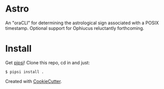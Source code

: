 # Astro

An "oraCLI" for determining the astrological sign associated with a POSIX timestamp. Optional support for Ophiucus reluctantly forthcoming.

# Install

Get [pipsi](https://github.com/mitsuhiko/pipsi#readme)! Clone this repo, cd in and just:

    $ pipsi install .

Created with [CookieCutter](https://github.com/nvie/cookiecutter-python-cli).
